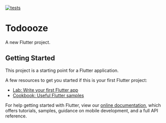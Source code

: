 [![tests](https://github.com/mark-kascheev/todooze/actions/workflows/pull_request_pipe.yml/badge.svg)](https://github.com/mark-kascheev/todooze/actions/workflows/pull_request_pipe.yml)
# Todoooze

A new Flutter project.

## Getting Started

This project is a starting point for a Flutter application.

A few resources to get you started if this is your first Flutter project:

- [Lab: Write your first Flutter app](https://flutter.dev/docs/get-started/codelab)
- [Cookbook: Useful Flutter samples](https://flutter.dev/docs/cookbook)

For help getting started with Flutter, view our
[online documentation](https://flutter.dev/docs), which offers tutorials,
samples, guidance on mobile development, and a full API reference.
